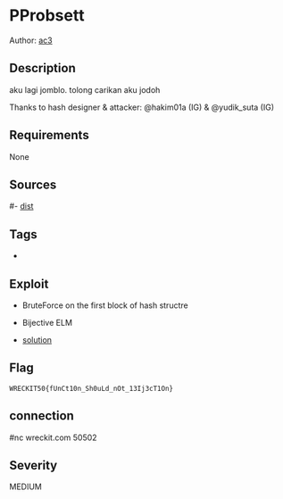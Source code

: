 # PProbsett

Author: [ac3](https://github.com/fixxall)

## Description
aku lagi jomblo. tolong carikan aku jodoh

Thanks to hash designer & attacker: @hakim01a (IG) & @yudik_suta (IG)


## Requirements

None

## Sources

#- [dist](./dist)

## Tags

- 

## Exploit

- BruteForce on the first block of hash structre
- Bijective ELM 

- [solution](./solution)

## Flag

```
WRECKIT50{fUnCt10n_Sh0uLd_nOt_13Ij3cT1On}
```

## connection

#nc wreckit.com 50502

## Severity
MEDIUM

